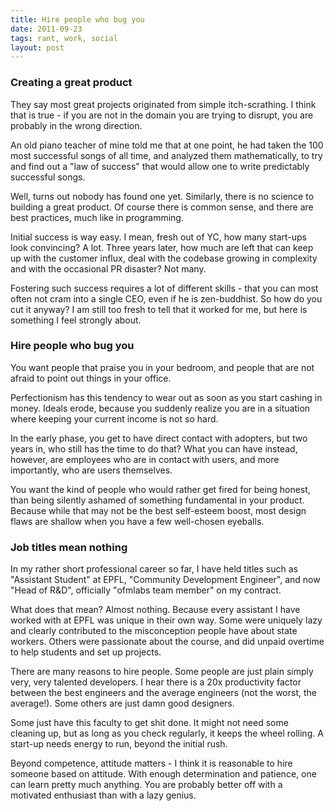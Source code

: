 ```yaml
---
title: Hire people who bug you
date: 2011-09-23
tags: rant, work, social
layout: post
---
```


### Creating a great product

They say most great projects originated from simple itch-scrathing. I think that is true - if
you are not in the domain you are trying to disrupt, you are probably in the wrong direction.

An old piano teacher of mine told me that at one point, he had taken the 100 most successful songs
of all time, and analyzed them mathematically, to try and find out a "law of success" that would
allow one to write predictably successful songs.

Well, turns out nobody has found one yet. Similarly, there is no science to building a great product.
Of course there is common sense, and there are best practices, much like in programming.

Initial success is way easy. I mean, fresh out of YC, how many start-ups look convincing? A lot.
Three years later, how much are left that can keep up with the customer influx, deal with the codebase growing
in complexity and with the occasional PR disaster? Not many.

Fostering such success requires a lot of different skills - that you can most often not cram into
a single CEO, even if he is zen-buddhist. So how do you cut it anyway? I am still too fresh to tell
that it worked for me, but here is something I feel strongly about.

### Hire people who bug you

You want people that praise you in your bedroom, and people that are not afraid to point out things
in your office.

Perfectionism has this tendency to wear out as soon as you start cashing in money. Ideals erode,
because you suddenly realize you are in a situation where keeping your current income is not so hard.

In the early phase, you get to have direct contact with adopters, but two years in, who still has
the time to do that? What you can have instead, however, are employees who are in contact with users,
and more importantly, who are users themselves.

You want the kind of people who would rather get fired for being honest, than being silently ashamed
of something fundamental in your product. Because while that may not be the best self-esteem boost,
most design flaws are shallow when you have a few well-chosen eyeballs.

### Job titles mean nothing

In my rather short professional career so far, I have held titles such as "Assistant Student" at EPFL,
"Community Development Engineer", and now "Head of R&D", officially "ofmlabs team member" on my contract.

What does that mean? Almost nothing. Because every assistant I have worked with at EPFL was unique in
their own way. Some were uniquely lazy and clearly contributed to the misconception people have about
state workers. Others were passionate about the course, and did unpaid overtime to help students and
set up projects.

There are many reasons to hire people. Some people are just plain simply very, very talented developers.
I hear there is a 20x productivity factor between the best engineers and the average engineers (not the
worst, the average!). Some others are just damn good designers.

Some just have this faculty to get shit done. It might not need some cleaning up, but as long as you
check regularly, it keeps the wheel rolling. A start-up needs energy to run, beyond the initial rush.

Beyond competence, attitude matters - I think it is reasonable to hire someone based on attitude. With
enough determination and patience, one can learn pretty much anything. You are probably better off with
a motivated enthusiast than with a lazy genius.


